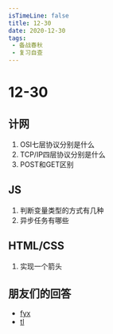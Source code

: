 ```yaml
---
isTimeLine: false
title: 12-30
date: 2020-12-30
tags:
 - 备战春秋
 - 复习自查
---
```

# 12-30

## 计网
1. OSI七层协议分别是什么
2. TCP/IP四层协议分别是什么
3. POST和GET区别

## JS
1. 判断变量类型的方式有几种
2. 异步任务有哪些

## HTML/CSS
1. 实现一个箭头

## 朋友们的回答
* [fyx](https://www.cnblogs.com/banshanliang/p/14280223.html)
* [tl](https://juejin.cn/post/6918355053132644365)
